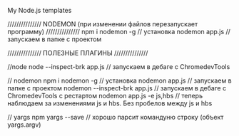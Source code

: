 My Node.js templates


/////////////// NODEMON (при изменении файлов перезапускает программу) ///////////////
npm i nodemon -g // установка
nodemon app.js // запускаем в папке с проектом 

/////////////// ПОЛЕЗНЫЕ ПЛАГИНЫ ///////////////

//node
node --inspect-brk app.js // запускаем в дебаге с ChromedevTools

// nodemon
npm i nodemon -g // установка
nodemon app.js // запускаем в папке с проектом 
nodemon --inspect-brk app.js // запускаем в дебаге с ChromedevTools с рестартом
nodemon app.js -e js,hbs // теперь наблюдаем за изменениями js и hbs. Без пробелов между js и hbs

// yargs
npm yargs --save // хорошо парсит командуню строку (объект yargs.argv)